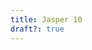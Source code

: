 ```yaml
---
title: Jasper 10
draft?: true
---
```


<a-scene>
    <a-sky src="/images/panoramas/jasper-art/000010.jpg" rotation="0 -130 0"></a-sky>
</a-scene>
